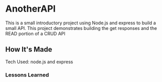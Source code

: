 # AnotherAPI
This is a small introductory project using Node.js and express to build a small API.  This project demonstrates building the get responses and the READ portion of a CRUD API

## How It's Made
Tech Used:
node.js and express

### Lessons Learned
